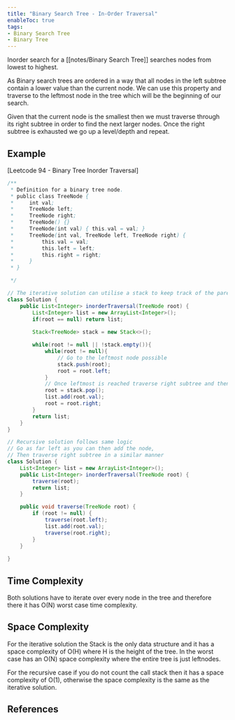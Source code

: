 ```yaml
---
title: "Binary Search Tree - In-Order Traversal"
enableToc: true
tags:
- Binary Search Tree
- Binary Tree
---
```


Inorder search for a [[notes/Binary Search Tree]] searches nodes from lowest to highest.

As Binary search trees are ordered in a way that all nodes in the left subtree contain a lower value than the current node. We can use this property and traverse to the leftmost node in the tree which will be the beginning of our search.

Given that the current node is the smallest then we must traverse through its right subtree in order to find the next larger nodes. Once the right subtree is exhausted we go up a level/depth and repeat.


## Example
[Leetcode 94 - Binary Tree Inorder Traversal] 
```java {title=Leetcode 94}
/**
 * Definition for a binary tree node.
 * public class TreeNode {
 *     int val;
 *     TreeNode left;
 *     TreeNode right;
 *     TreeNode() {}
 *     TreeNode(int val) { this.val = val; }
 *     TreeNode(int val, TreeNode left, TreeNode right) {
 *         this.val = val;
 *         this.left = left;
 *         this.right = right;
 *     }
 * }

 */

// The iterative solution can utilise a stack to keep track of the parent nodes
class Solution {
    public List<Integer> inorderTraversal(TreeNode root) {
        List<Integer> list = new ArrayList<Integer>();
        if(root == null) return list;
  
        Stack<TreeNode> stack = new Stack<>();

        while(root != null || !stack.empty()){
            while(root != null){
                // Go to the leftmost node possible
                stack.push(root);
                root = root.left;
            }
            // Once leftmost is reached traverse right subtree and then repeat
            root = stack.pop();
            list.add(root.val);
            root = root.right;
        }
        return list;
    }
}

// Recursive solution follows same logic
// Go as far left as you can then add the node,
// Then traverse right subtree in a similar manner
class Solution {
    List<Integer> list = new ArrayList<Integer>();
    public List<Integer> inorderTraversal(TreeNode root) {
        traverse(root);
        return list;
    }

    public void traverse(TreeNode root) {
        if (root != null) {
            traverse(root.left);
            list.add(root.val);
            traverse(root.right);
        }
    }
        
}
```

## Time Complexity
Both solutions have to iterate over every node in the tree and therefore there it has O(N) worst case time complexity. 

## Space Complexity
For the iterative solution the Stack is the only data structure and it has a space complexity of O(H) where H is the height of the tree. In the worst case has an O(N) space complexity where the entire tree is just leftnodes. 

For the recursive case if you do not count the call stack then it has a space complexity of O(1), otherwise the space complexity is the same as the iterative solution. 

## References